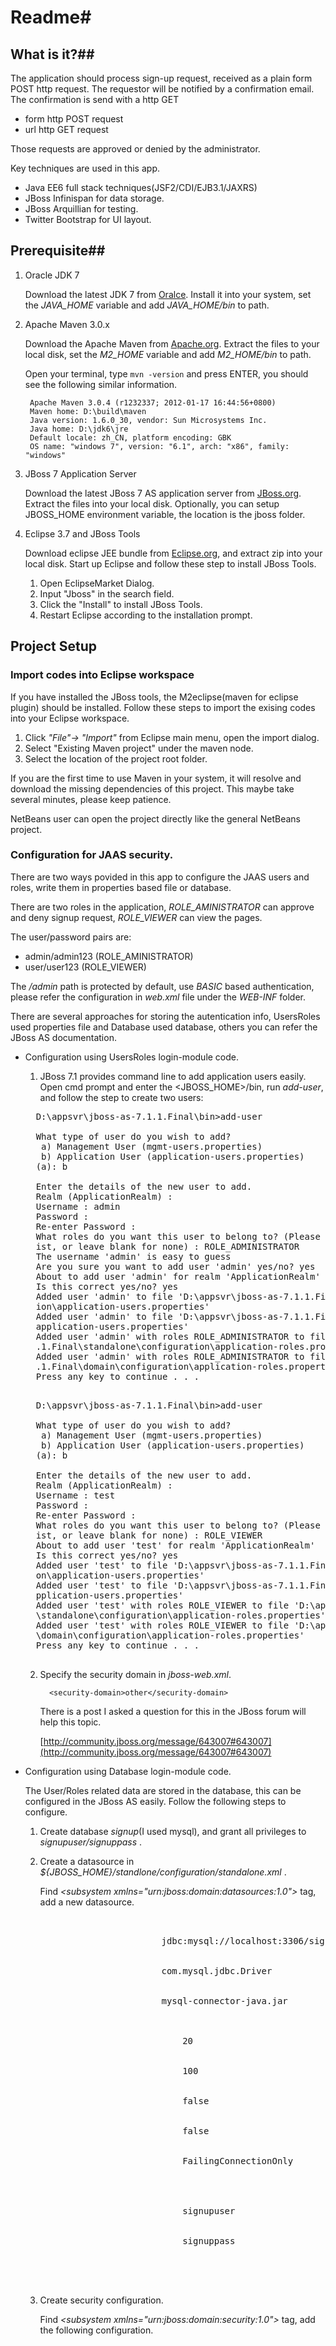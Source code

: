 # Readme#

## What is it?##

The application should process sign-up request, received as a plain form POST
http request. The requestor will be notified by a confirmation email. The
confirmation is send with a http GET

* form http POST request
* url http GET request

Those requests are approved or denied by the administrator.

Key techniques are used in this app.

* Java EE6 full stack techniques(JSF2/CDI/EJB3.1/JAXRS)
* JBoss Infinispan for data storage.
* JBoss Arquillian for testing.
* Twitter Bootstrap for UI layout.

## Prerequisite##

1. Oracle JDK 7

   Download the latest JDK 7 from [Oralce](http://www.oracle.com). Install it into your system, set the *JAVA_HOME* variable and add *JAVA_HOME/bin* to path.

2. Apache Maven 3.0.x

   Download the Apache Maven from [Apache.org](http://www.apache.org). Extract the files to your local disk, set the *M2_HOME* variable and add *M2_HOME/bin* to path.

   Open your terminal, type `mvn -version` and press ENTER, you should see the following similar information.
        
        Apache Maven 3.0.4 (r1232337; 2012-01-17 16:44:56+0800)
        Maven home: D:\build\maven
        Java version: 1.6.0_30, vendor: Sun Microsystems Inc.
        Java home: D:\jdk6\jre
        Default locale: zh_CN, platform encoding: GBK
        OS name: "windows 7", version: "6.1", arch: "x86", family: "windows"

3. JBoss 7  Application Server
   
   Download the latest JBoss 7 AS application server from [JBoss.org](http://www.jboss.org). Extract the files into your local disk. Optionally, you can setup JBOSS_HOME environment variable, the location is the jboss folder. 
   
3. Eclipse 3.7 and JBoss Tools

   Download eclipse JEE bundle from [Eclipse.org](http://www.eclipse.org), and extract zip into your local disk. Start up Eclipse and follow these step to install JBoss Tools.

    1. Open EclipseMarket Dialog.
    2. Input "Jboss" in the search field.
    3. Click the "Install" to install JBoss Tools.
    4. Restart Eclipse according to the installation prompt.

## Project Setup 
### Import codes into Eclipse workspace

If you have installed the JBoss tools, the M2eclipse(maven for eclipse plugin) should be installed. Follow these steps to import the exising codes into your Eclipse workspace.
 
1. Click *"File"-> "Import"* from Eclipse main menu, open the import dialog.
2. Select "Existing Maven project" under the maven node.
3. Select the location of the project root folder.

If you are the first time to use Maven in your system, it will resolve and download the missing dependencies of this project. This maybe take several minutes, please keep patience.

NetBeans user can open the project directly like the general NetBeans project.

### Configuration for JAAS security.

There are two ways povided in this app to configure the JAAS users and roles, write them in properties based file or database.
	
There are two roles in the application, *ROLE_AMINISTRATOR* can approve and deny signup request, *ROLE_VIEWER* can view the pages.	

The user/password pairs are:
 * admin/admin123 (ROLE_AMINISTRATOR)
 * user/user123 (ROLE_VIEWER)
 
The */admin* path is protected by default, use *BASIC* based authentication, please refer the configuration in *web.xml*
file under the *WEB-INF* folder.

There are several approaches for storing the autentication info, UsersRoles used properties file and Database used database, others you can refer the JBoss AS documentation.

* Configuration using UsersRoles login-module code.
  
  1. JBoss 7.1 provides command line to add application users easily. Open cmd prompt and enter the <JBOSS_HOME>/bin, run *add-user*, and follow the step to create
two users:

	<pre>
	D:\appsvr\jboss-as-7.1.1.Final\bin>add-user
	
	What type of user do you wish to add?
	 a) Management User (mgmt-users.properties)
	 b) Application User (application-users.properties)
	(a): b
	
	Enter the details of the new user to add.
	Realm (ApplicationRealm) :
	Username : admin
	Password :
	Re-enter Password :
	What roles do you want this user to belong to? (Please enter a comma separated l
	ist, or leave blank for none) : ROLE_ADMINISTRATOR
	The username 'admin' is easy to guess
	Are you sure you want to add user 'admin' yes/no? yes
	About to add user 'admin' for realm 'ApplicationRealm'
	Is this correct yes/no? yes
	Added user 'admin' to file 'D:\appsvr\jboss-as-7.1.1.Final\standalone\configurat
	ion\application-users.properties'
	Added user 'admin' to file 'D:\appsvr\jboss-as-7.1.1.Final\domain\configuration\
	application-users.properties'
	Added user 'admin' with roles ROLE_ADMINISTRATOR to file 'D:\appsvr\jboss-as-7.1
	.1.Final\standalone\configuration\application-roles.properties'
	Added user 'admin' with roles ROLE_ADMINISTRATOR to file 'D:\appsvr\jboss-as-7.1
	.1.Final\domain\configuration\application-roles.properties'
	Press any key to continue . . .
	</pre>
	<pre>
	D:\appsvr\jboss-as-7.1.1.Final\bin>add-user
	
	What type of user do you wish to add?
	 a) Management User (mgmt-users.properties)
	 b) Application User (application-users.properties)
	(a): b
	
	Enter the details of the new user to add.
	Realm (ApplicationRealm) :
	Username : test
	Password :
	Re-enter Password :
	What roles do you want this user to belong to? (Please enter a comma separated l
	ist, or leave blank for none) : ROLE_VIEWER
	About to add user 'test' for realm 'ApplicationRealm'
	Is this correct yes/no? yes
	Added user 'test' to file 'D:\appsvr\jboss-as-7.1.1.Final\standalone\configurati
	on\application-users.properties'
	Added user 'test' to file 'D:\appsvr\jboss-as-7.1.1.Final\domain\configuration\a
	pplication-users.properties'
	Added user 'test' with roles ROLE_VIEWER to file 'D:\appsvr\jboss-as-7.1.1.Final
	\standalone\configuration\application-roles.properties'
	Added user 'test' with roles ROLE_VIEWER to file 'D:\appsvr\jboss-as-7.1.1.Final
	\domain\configuration\application-roles.properties'
	Press any key to continue . . .
	</pre>

	
  2. Specify the security domain in *jboss-web.xml*.
	
	 `	<security-domain>other</security-domain>`
	
	   There is a post I asked a question for this in the JBoss forum will help this topic.
	
	  [http://community.jboss.org/message/643007#643007](http://community.jboss.org/message/643007#643007)
	
* Configuration using Database login-module code.
	
  The User/Roles related data are stored in the database, this can be configured in the JBoss AS easily. Follow the following steps to configure.
	
  1. Create database *signup*(I used mysql), and grant all privileges to *signupuser/signuppass* .
  
  2. Create a datasource in *${JBOSS_HOME}/standlone/configuration/standalone.xml* .
	 	
     Find *&lt;subsystem xmlns="urn:jboss:domain:datasources:1.0">* tag, add a new datasource.
	 
     <pre>
     	<datasource jndi-name="java:jboss/datasources/signupDS" 
                                pool-name="signupPool" 
                                enabled="true" 
                                jta="true" 
                                use-java-context="true" 
                                use-ccm="true">
	                    <connection-url>
	                        jdbc:mysql://localhost:3306/signup
	                    </connection-url>
	                    <driver-class>
	                        com.mysql.jdbc.Driver
	                    </driver-class>
	                    <driver>
	                        mysql-connector-java.jar
	                    </driver>
	                    <pool>
	                        <min-pool-size>
	                            20
	                        </min-pool-size>
	                        <max-pool-size>
	                            100
	                        </max-pool-size>
	                        <prefill>
	                            false
	                        </prefill>
	                        <use-strict-min>
	                            false
	                        </use-strict-min>
	                        <flush-strategy>
	                            FailingConnectionOnly
	                        </flush-strategy>
	                    </pool>
	                    <security>
	                        <user-name>
	                            signupuser
	                        </user-name>
	                        <password>
	                            signuppass
	                        </password>
	                    </security>
	         </datasource>
        </pre>            	 
  3. Create security configuration.
	 	
     Find *&lt;subsystem xmlns="urn:jboss:domain:security:1.0">* tag, add the following configuration.

	<pre>
                   <security-domains>
	                <security-domain name="other">
	                    <authentication>
	                        <login-module code="UsersRoles" flag="required"/>
	                    </authentication>
	                </security-domain>
	                <security-domain name="SignupRealm">
	                    <authentication>
	                        <login-module code="Database" flag="required">
	                            <module-option name="dsJndiName" value="java:jboss/datasources/signupDS"/>
	                            <module-option name="principalsQuery" value="select password from users where username=?"/>
	                            <module-option name="rolesQuery" value=" select rolename, 'Roles' from user_role where username=?"/>
	                        </login-module>
	                    </authentication>
	                </security-domain>
	            </security-domains>
    </pre>            	            
	  
  All the configuration here is for JBoss 7 AS, Glassfish provide more friendly administration console.         

### Upgrade the weld runtime in JBoss AS###

**This is a must for the latest Inifinispan 5.1.0.FINAL**.

Download the latest weld distribution archive from [Seamframework.org](http://www.seamframework.org), and unzip the archive into your local disk. Copy the *artifacts/weld/weld-core.jar* from the uncompressed folder to the JBoss modules folder *modules/org/jboss/weld/core/main*, rename it to *weld-core.1.1.5.Final.jar* , edit the *module.xml* file in the same folder and find the weld version, and update to the latest version.  	

### Run Project ###
 
You can deploy the application into JBoss AS from IDE or command line.

1. Deploy from Eclipse IDE.

   1. Right Click the Project Node.
   2. Select "Run as"-&gt;"Server", and choose the Jboss AS you have registered and configured.
   3. Open your favorite browser, navigate http://localhost:8080/signup.

  If you are using NetBeans, right click the Project node, select Run in the context menu, and choose the JBoss server you registered.
    

2. Deploy from command line.
 
   The pom.xml included a JBoss As maven plugin configuration, open command console and switch to path of the project root folder. run `mvn clean package jboss-as:deploy` in the command window, it will clean the project folder, compile and package a fresh war archive and deploy it into the runing JBoss AS.





            
 	